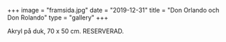 +++
image = "framsida.jpg"
date = "2019-12-31"
title = "Don Orlando och Don Rolando"
type = "gallery"
+++

Akryl på duk, 70 x 50 cm. RESERVERAD.
